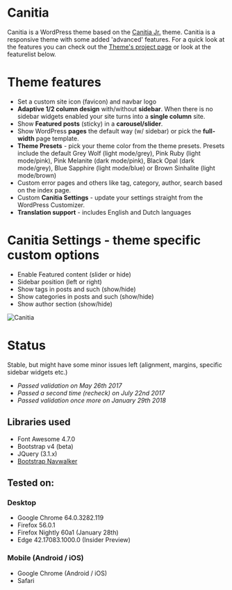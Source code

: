 Canitia
==================
Canitia is a WordPress theme based on the [Canitia Jr.](https://github.com/boumannm/canitia-jr) theme. Canitia is a responsive theme with some added 'advanced' features. For a quick look at the features you can check out the [Theme's project page](http://michaelboumann.info/collection/#canitiawp) or look at the featurelist below.

# Theme features
- Set a custom site icon (favicon) and navbar logo
- **Adaptive 1/2 column design** with/without **sidebar**. When there is no sidebar widgets enabled your site turns into a **single column** site.
- Show **Featured posts** (sticky) in a **carousel/slider**. 
- Show WordPress **pages** the default way (w/ sidebar) or pick the **full-width** page template.
- **Theme Presets** - pick your theme color from the theme presets. Presets include the default Grey Wolf (light mode/grey), Pink Ruby (light mode/pink), Pink Melanite (dark mode/pink), Black Opal (dark mode/grey), Blue Sapphire (light mode/blue) or Brown Sinhalite (light mode/brown)
- Custom error pages and others like tag, category, author, search based on the index page. 
- Custom **Canitia Settings** - update your settings straight from the WordPress Customizer.
- **Translation support** - includes English and Dutch languages

# Canitia Settings - theme specific custom options
- Enable Featured content (slider or hide)
- Sidebar position (left or right)
- Show tags in posts and such (show/hide)
- Show categories in posts and such (show/hide)
- Show author section (show/hide)

![Canitia](https://github.com/boumannm/canitia/blob/master/screenshot.png)

# Status
Stable, but might have some minor issues left (alignment, margins, specific sidebar widgets etc.)

- *Passed validation on May 26th 2017*
- *Passed a second time (recheck) on July 22nd 2017*
- *Passed validation once more on January 29th 2018*

## Libraries used
- Font Awesome 4.7.0
- Bootstrap v4 (beta)
- JQuery (3.1.x)
- [Bootstrap Navwalker](https://github.com/wp-bootstrap/wp-bootstrap-navwalker)

## Tested on:

### Desktop
- Google Chrome 64.0.3282.119
- Firefox 56.0.1
- Firefox Nightly 60a1 (January 28th)
- Edge 42.17083.1000.0 (Insider Preview)

### Mobile (Android / iOS)
- Google Chrome (Android / iOS)
- Safari